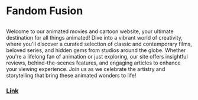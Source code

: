 # Fandom Fusion

## 
Welcome to our animated movies and cartoon website, your ultimate destination for all things animated! Dive into a vibrant world of creativity, where you'll discover a curated selection of classic and contemporary films, beloved series, and hidden gems from studios around the globe. Whether you're a lifelong fan of animation or just exploring, our site offers insightful reviews, behind-the-scenes features, and engaging articles to enhance your viewing experience. Join us as we celebrate the artistry and storytelling that bring these animated wonders to life!

### [Link](https://codexsaadii.github.io/FandomFusion.github.io/)
